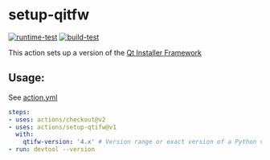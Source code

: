 # setup-qitfw

[![runtime-test](https://github.com/jmarrec/setup-qtifw/actions/workflows/test.yml/badge.svg)](https://github.com/jmarrec/setup-qtifw/actions/workflows/test.yml)
[![build-test](https://github.com/jmarrec/setup-qtifw/actions/workflows/test-build.yml/badge.svg)](https://github.com/jmarrec/setup-qtifw/actions/workflows/test-build.yml)

This action sets up a version of the [Qt Installer Framework](https://doc.qt.io/qtinstallerframework/)


## Usage:

See [action.yml](action.yml)

```yaml
steps:
- uses: actions/checkout@v2
- uses: actions/setup-qtifw@v1
  with:
    qtifw-version: '4.x' # Version range or exact version of a Python version to use, using SemVer's version range syntax
- run: devtool --version
```
